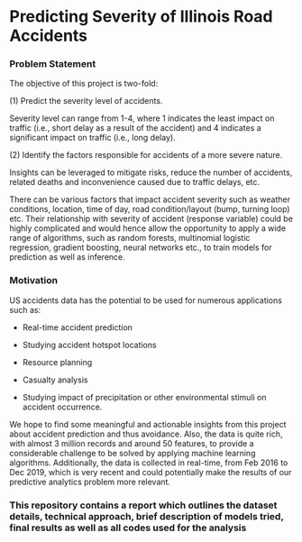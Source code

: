 # Predicting Severity of Illinois Road Accidents

### Problem Statement

The objective of this project is two-fold:

(1) Predict the severity level of accidents.

Severity level can range from 1-4, where 1 indicates the least impact on traffic (i.e., short delay as a result of the accident) and 4 indicates a significant impact on traffic (i.e., long delay).

(2) Identify the factors responsible for accidents of a more severe nature.

Insights can be leveraged to mitigate risks, reduce the number of accidents, related deaths and inconvenience caused due to traffic delays, etc.

There can be various factors that impact accident severity such as weather conditions, location, time of day, road condition/layout (bump, turning loop) etc. Their relationship with severity of accident (response variable) could be highly complicated and would hence allow the opportunity to apply a wide range of algorithms, such as random forests, multinomial logistic regression, gradient boosting, neural networks etc., to train models for prediction as well as inference.

### Motivation

US accidents data has the potential to be used for numerous applications such as:

- Real-time accident prediction

- Studying accident hotspot locations

- Resource planning

- Casualty analysis

- Studying impact of precipitation or other environmental stimuli on accident occurrence.

We hope to find some meaningful and actionable insights from this project about accident prediction and thus avoidance. Also, the data is quite rich, with almost 3 million records and around 50 features, to provide a considerable challenge to be solved by applying machine learning algorithms. Additionally, the data is collected in real-time, from Feb 2016 to Dec 2019, which is very recent and could potentially make the results of our predictive analytics problem more relevant.

### This repository contains a report which outlines the dataset details, technical approach, brief description of models tried, final results as well as all codes used for the analysis
